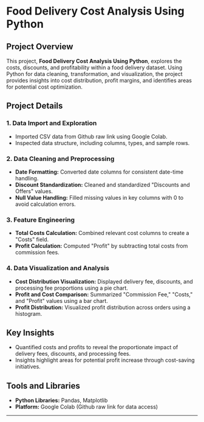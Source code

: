 # Food Delivery Cost Analysis Using Python

## Project Overview
This project, **Food Delivery Cost Analysis Using Python**, explores the costs, discounts, and profitability within a food delivery dataset. Using Python for data cleaning, transformation, and visualization, the project provides insights into cost distribution, profit margins, and identifies areas for potential cost optimization.


## Project Details

### 1. Data Import and Exploration
- Imported CSV data from Github raw link using Google Colab.
- Inspected data structure, including columns, types, and sample rows.

### 2. Data Cleaning and Preprocessing
- **Date Formatting:** Converted date columns for consistent date-time handling.
- **Discount Standardization:** Cleaned and standardized "Discounts and Offers" values.
- **Null Value Handling:** Filled missing values in key columns with 0 to avoid calculation errors.

### 3. Feature Engineering
- **Total Costs Calculation:** Combined relevant cost columns to create a "Costs" field.
- **Profit Calculation:** Computed "Profit" by subtracting total costs from commission fees.

### 4. Data Visualization and Analysis
- **Cost Distribution Visualization:** Displayed delivery fee, discounts, and processing fee proportions using a pie chart.
- **Profit and Cost Comparison:** Summarized "Commission Fee," "Costs," and "Profit" values using a bar chart.
- **Profit Distribution:** Visualized profit distribution across orders using a histogram.

## Key Insights
- Quantified costs and profits to reveal the proportionate impact of delivery fees, discounts, and processing fees.
- Insights highlight areas for potential profit increase through cost-saving initiatives.

## Tools and Libraries
- **Python Libraries:** Pandas, Matplotlib
- **Platform:** Google Colab (Github raw link for data access)

---
